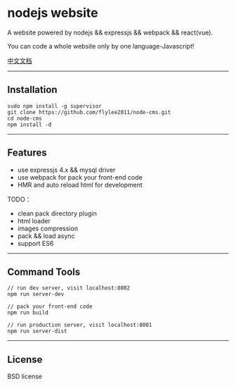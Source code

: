 # nodejs website

A website powered by nodejs && expressjs && webpack && react(vue).

You can code a whole website only by one language-Javascript!

[中文文档](README.zh.md)

---

## Installation
```
sudo npm install -g supervisor
git clone https://github.com/flylee2011/node-cms.git
cd node-cms
npm install -d
```

---

## Features

* use expressjs 4.x && mysql driver
* use webpack for pack your front-end code
* HMR and auto reload html for development

TODO：
* clean pack directory plugin
* html loader
* images compression
* pack && load async
* support ES6

---

## Command Tools
```
// run dev server, visit localhost:8002
npm run server-dev

// pack your front-end code
npm run build

// run production server, visit localhost:8001
npm run server-dist
```
---

## License

BSD license
